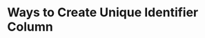 <html><head></head><body id="nlc1549996180499"><h1 class="title topictitle1" id="ariaid-title1">Ways to Create Unique Identifier Column</h1></body></html>
